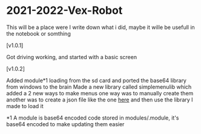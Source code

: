 # 2021-2022-Vex-Robot

This will be a place were I write down what i did, maybe it wille be usefull in the notebook or somthing

[v1.0.1]

Got driving working, and started with a basic screen 


[v1.0.2]

Added module*1 loading from the sd card and ported the base64 library from windows to the brain
Made a new library called simplemenulib which added a 2 new ways to make menus one way was to manually create them another was to create a json file like the one [here](https://github.com/DylanBruner/2021-2022-Vex-Robot/blob/log/menu.json) and then use the library I made to load it



*1 A module is base64 encoded code stored in modules/<modulename>.module, it's base64 encoded to make updating them easier
